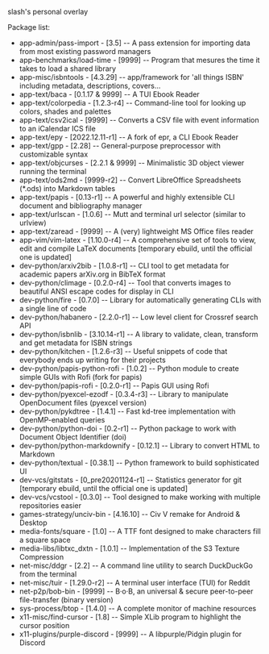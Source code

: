 slash's personal overlay

Package list:
* app-admin/pass-import         - [3.5]              -- A pass extension for importing data from most existing password managers
* app-benchmarks/load-time      - [9999]             -- Program that mesures the time it takes to load a shared library
* app-misc/isbntools            - [4.3.29]           -- app/framework for 'all things ISBN' including metadata, descriptions, covers... 
* app-text/baca                 - [0.1.17 & 9999]    -- A TUI Ebook Reader
* app-text/colorpedia           - [1.2.3-r4]         -- Command-line tool for looking up colors, shades and palettes
* app-text/csv2ical             - [9999]             -- Converts a CSV file with event information to an iCalendar ICS file
* app-text/epy                  - [2022.12.11-r1]    -- A fork of epr, a CLI Ebook Reader
* app-text/gpp                  - [2.28]             -- General-purpose preprocessor with customizable syntax
* app-text/objcurses            - [2.2.1 & 9999]     -- Minimalistic 3D object viewer running the terminal
* app-text/ods2md               - [9999-r2]          -- Convert LibreOffice Spreadsheets (*.ods) into Markdown tables
* app-text/papis                - [0.13-r1]          -- A powerful and highly extensible CLI document and bibliography manager
* app-text/urlscan              - [1.0.6]            -- Mutt and terminal url selector (similar to urlview)
* app-text/zaread               - [9999]             -- A (very) lightweight MS Office files reader
* app-vim/vim-latex             - [1.10.0-r4]        -- A comprehensive set of tools to view, edit and compile LaTeX documents [temporary ebuild, until the official one is updated]
* dev-python/arxiv2bib          - [1.0.8-r1]         -- CLI tool to get metadata for academic papers arXiv.org in BibTeX format
* dev-python/climage            - [0.2.0-r4]         -- Tool that converts images to beautiful ANSI escape codes for display in CLI
* dev-python/fire               - [0.7.0]            -- Library for automatically generating CLIs with a single line of code
* dev-python/habanero           - [2.2.0-r1]         -- Low level client for Crossref search API
* dev-python/isbnlib            - [3.10.14-r1]       -- A library to validate, clean, transform and get metadata for ISBN strings
* dev-python/kitchen            - [1.2.6-r3]         -- Useful snippets of code that everybody ends up writing for their projects
* dev-python/papis-python-rofi  - [1.0.2]            -- Python module to create simple GUIs with Rofi (fork for papis)
* dev-python/papis-rofi         - [0.2.0-r1]         -- Papis GUI using Rofi
* dev-python/pyexcel-ezodf      - [0.3.4-r3]         -- Library to manipulate OpenDocument files (pyexcel version)
* dev-python/pykdtree           - [1.4.1]            -- Fast kd-tree implementation with OpenMP-enabled queries
* dev-python/python-doi         - [0.2-r1]           -- Python package to work with Document Object Identifier (doi)
* dev-python/python-markdownify - [0.12.1]           -- Library to convert HTML to Markdown 
* dev-python/textual            - [0.38.1]           -- Python framework to build sophisticated UI
* dev-vcs/gitstats              - [0_pre20201124-r1] -- Statistics generator for git [temporary ebuild, until the official one is updated]
* dev-vcs/vcstool               - [0.3.0]            -- Tool designed to make working with multiple repositories easier
* games-strategy/unciv-bin      - [4.16.10]          -- Civ V remake for Android & Desktop
* media-fonts/square            - [1.0]              -- A TTF font designed to make characters fill a square space
* media-libs/libtxc_dxtn        - [1.0.1]            -- Implementation of the S3 Texture Compression
* net-misc/ddgr                 - [2.2]              -- A command line utility to search DuckDuckGo from the terminal
* net-misc/tuir                 - [1.29.0-r2]        -- A terminal user interface (TUI) for Reddit
* net-p2p/bob-bin               - [9999]             -- B·o·B, an universal & secure peer-to-peer file-transfer (binary version)
* sys-process/btop              - [1.4.0]            -- A complete monitor of machine resources
* x11-misc/find-cursor          - [1.8]              -- Simple XLib program to highlight the cursor position
* x11-plugins/purple-discord    - [9999]             -- A libpurple/Pidgin plugin for Discord

